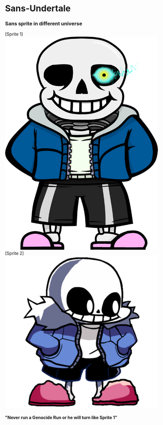 # Sans-Undertale
### Sans sprite in different universe

[Sprite 1]
![](kindpng_1565165.png)
[Sprite 2]
![](20230129_182424.png)

#### "Never run a Genocide Run or he will turn like Sprite 1"
